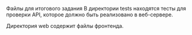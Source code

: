 Файлы для итогового задания
В директории tests находятся тесты для проверки API, которое должно быть реализовано в веб-сервере.

Директория web содержит файлы фронтенда.
